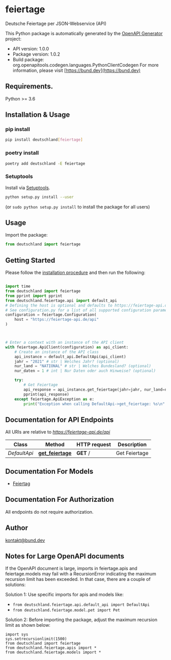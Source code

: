 # feiertage
Deutsche Feiertage per JSON-Webservice (API) 

This Python package is automatically generated by the [OpenAPI Generator](https://openapi-generator.tech) project:

- API version: 1.0.0
- Package version: 1.0.2
- Build package: org.openapitools.codegen.languages.PythonClientCodegen
For more information, please visit [https://bund.dev](https://bund.dev)

## Requirements.

Python >= 3.6

## Installation & Usage
### pip install

```sh
pip install deutschland[feiertage]
```

### poetry install

```sh
poetry add deutschland -E feiertage
```

### Setuptools

Install via [Setuptools](http://pypi.python.org/pypi/setuptools).

```sh
python setup.py install --user
```
(or `sudo python setup.py install` to install the package for all users)

## Usage

Import the package:
```python
from deutschland import feiertage
```

## Getting Started

Please follow the [installation procedure](#installation--usage) and then run the following:

```python

import time
from deutschland import feiertage
from pprint import pprint
from deutschland.feiertage.api import default_api
# Defining the host is optional and defaults to https://feiertage-api.de/api
# See configuration.py for a list of all supported configuration parameters.
configuration = feiertage.Configuration(
    host = "https://feiertage-api.de/api"
)



# Enter a context with an instance of the API client
with feiertage.ApiClient(configuration) as api_client:
    # Create an instance of the API class
    api_instance = default_api.DefaultApi(api_client)
    jahr = "2021" # str | Welches Jahr? (optional)
    nur_land = "NATIONAL" # str | Welches Bundesland? (optional)
    nur_daten = 1 # int | Nur Daten oder auch Hinweise? (optional)

    try:
        # Get Feiertage
        api_response = api_instance.get_feiertage(jahr=jahr, nur_land=nur_land, nur_daten=nur_daten)
        pprint(api_response)
    except feiertage.ApiException as e:
        print("Exception when calling DefaultApi->get_feiertage: %s\n" % e)
```

## Documentation for API Endpoints

All URIs are relative to *https://feiertage-api.de/api*

Class | Method | HTTP request | Description
------------ | ------------- | ------------- | -------------
*DefaultApi* | [**get_feiertage**](docs/DefaultApi.md#get_feiertage) | **GET** / | Get Feiertage


## Documentation For Models

 - [Feiertag](docs/Feiertag.md)


## Documentation For Authorization

 All endpoints do not require authorization.

## Author

kontakt@bund.dev


## Notes for Large OpenAPI documents
If the OpenAPI document is large, imports in feiertage.apis and feiertage.models may fail with a
RecursionError indicating the maximum recursion limit has been exceeded. In that case, there are a couple of solutions:

Solution 1:
Use specific imports for apis and models like:
- `from deutschland.feiertage.api.default_api import DefaultApi`
- `from deutschland.feiertage.model.pet import Pet`

Solution 2:
Before importing the package, adjust the maximum recursion limit as shown below:
```
import sys
sys.setrecursionlimit(1500)
from deutschland import feiertage
from deutschland.feiertage.apis import *
from deutschland.feiertage.models import *
```

